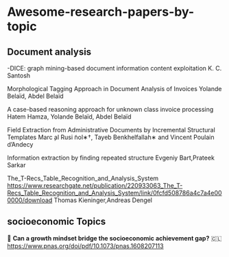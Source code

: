 # Awesome-research-papers-by-topic

## Document analysis
-DICE: graph mining-based document information content
exploitation
K. C. Santosh

Morphological Tagging Approach in Document Analysis
of Invoices
Yolande Belaïd, Abdel Belaïd

A case-based reasoning approach for unknown class
invoice processing
Hatem Hamza, Yolande Belaïd, Abdel Belaïd

Field Extraction from Administrative Documents by
Incremental Structural Templates
Marc ̧al Rusi  ̃nol∗†, Tayeb Benkhelfallah∗ and Vincent Poulain d’Andecy


Information extraction by finding repeated structure
Evgeniy Bart,Prateek Sarkar


The_T-Recs_Table_Recognition_and_Analysis_System
https://www.researchgate.net/publication/220933063_The_T-Recs_Table_Recognition_and_Analysis_System/link/0fcfd508786a4c7a4e000000/download
Thomas Kieninger,Andreas Dengel


## socioeconomic Topics
🧠 **Can a growth mindset bridge the socioeconomic achievement gap?** 🇨🇱
https://www.pnas.org/doi/pdf/10.1073/pnas.1608207113
